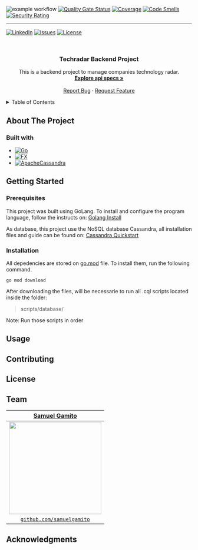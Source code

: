 <a name="readme-top"></a>

![example workflow](https://github.com/samuelgamito/techradar-backend/actions/workflows/build.yml/badge.svg)
[![Quality Gate Status](https://sonarcloud.io/api/project_badges/measure?project=samuelgamito_techradar-backend&metric=alert_status)](https://sonarcloud.io/summary/new_code?id=samuelgamito_techradar-backend)
[![Coverage](https://sonarcloud.io/api/project_badges/measure?project=samuelgamito_techradar-backend&metric=coverage)](https://sonarcloud.io/summary/new_code?id=samuelgamito_techradar-backend)
[![Code Smells](https://sonarcloud.io/api/project_badges/measure?project=samuelgamito_techradar-backend&metric=code_smells)](https://sonarcloud.io/summary/new_code?id=samuelgamito_techradar-backend)
[![Security Rating](https://sonarcloud.io/api/project_badges/measure?project=samuelgamito_techradar-backend&metric=security_rating)](https://sonarcloud.io/summary/new_code?id=samuelgamito_techradar-backend)

<hr />

[![LinkedIn][linkedin-shield]][linkedin-url]
[![Issues][issues-shield]][issues-url]
[![License][license-shield]][license-url]



<!-- PROJECT LOGO -->
<br />
<div align="center">


<h3 align="center">Techradar Backend Project</h3>

  <p align="center">
    This is a backend project to manage companies technology radar.
    <br />
    <a href="https://github.com/samuelgamito/techradar-backend/tree/main/api/specs"><strong>Explore api specs »</strong></a>
    <br />
    <br />
    <a href="https://github.com/samuelgamito/techradar-backend/issues">Report Bug</a>
    ·
    <a href="https://github.com/samuelgamito/techradar-backend/issues">Request Feature</a>
  </p>
</div>


<!-- TABLE OF CONTENTS -->
<details>
  <summary>Table of Contents</summary>
  <ol>
    <li>
      <a href="#about-the-project">About The Project</a>
      <ul>
        <li><a href="#built-with">Built With</a></li>
      </ul>
    </li>
    <li>
      <a href="#getting-started">Getting Started</a>
      <ul>
        <li><a href="#prerequisites">Prerequisites</a></li>
        <li><a href="#installation">Installation</a></li>
      </ul>
    </li>
    <li><a href="#usage">Usage</a></li>
    <li><a href="#contributing">Contributing</a></li>
    <li><a href="#license">License</a></li>
    <li><a href="#team">Team</a></li>
    <li><a href="#acknowledgments">Acknowledgments</a></li>
  </ol>
</details>



## About The Project

### Built with

* [![Go][Golang]][Golang-url]
* [![FX][Uberfx]][Uberfx-url]
* [![ApacheCassandra][Cassandra]][Cassandra-url]

## Getting Started

### Prerequisites

This project was built using GoLang. To install and configure the program language, follow the instructs on:
 [Golang Install](https://go.dev/doc/install)
 
As database, this project use the NoSQL database Cassandra, all installation files and guide can be found on:
[Cassandra Quickstart](https://cassandra.apache.org/_/quickstart.html)

### Installation

All depedencies are stored on [go.mod](https://github.com/samuelgamito/techradar-backend/blob/main/go.sum) file. To install them, run the following command.

```shell
go mod download
```

After downloading the files, will be necessarie to run all .cql scripts located inside the folder:

> scripts/database/

Note: Run those scripts in order


## Usage

## Contributing

## License

## Team

> 
| <a href="https://github.com/samuelgamito" target="_blank">**Samuel Gamito**</a> |
| :---: |
| [<img src="https://avatars2.githubusercontent.com/u/12644639?s=460&u=4a0475c4309b27a91bb87f3adb13745ea76a917e" width="250">](https://github.com/samuelgamito)  |
| <a href="https://github.com/samuelgamito" target="_blank">`github.com/samuelgamito`</a> |


## Acknowledgments


<!-- MARKDOWN LINKS & IMAGES -->
<!-- https://www.markdownguide.org/basic-syntax/#reference-style-links -->
[issues-shield]: https://img.shields.io/github/issues/samuelgamito/techradar-backend.svg?style=for-the-badge
[issues-url]: https://github.com/samuelgamito/techradar-backend/issues
[license-shield]: https://img.shields.io/github/license/samuelgamito/techradar-backend.svg?style=for-the-badge
[license-url]: https://github.com/samuelgamito/techradar-backend/blob/master/LICENSE.txt
[linkedin-shield]: https://img.shields.io/badge/LinkedIn-0077B5?style=for-the-badge&logo=linkedin&logoColor=white
[linkedin-url]: https://linkedin.com/in/samuel-gamito
[product-screenshot]: images/screenshot.png


<!-- BUILT WITH VARIABLES --> 
[Golang]: https://img.shields.io/github/go-mod/go-version/samuelgamito/techradar-backend?style=for-the-badge
[Golang-url]: https://go.dev/
[Cassandra]: https://img.shields.io/badge/cassandra-%231287B1.svg?style=for-the-badge&logo=apache-cassandra&logoColor=white
[Cassandra-url]: [https://github.com/vektra/mockery](https://cassandra.apache.org/_/index.html)
[Uberfx]: https://img.shields.io/badge/uber-go%20fx-ff0084?style=for-the-badge&logoColor=white&logo=unicorn
[Uberfx-url]: https://github.com/uber-go/fx

